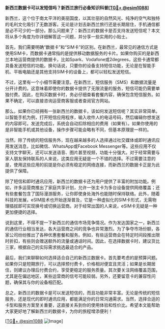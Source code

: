 **新西兰数据卡可以发短信吗？新西兰旅行必备知识科普[[TG💪+ @esim1088](https://t.me/s/esim1088)]**

新西兰，这个位于南太平洋的美丽国度，以其壮丽的自然风光、纯净的空气和独特的毛利文化吸引了无数游客。无论是计划去新西兰旅行还是长期居住，手机通信都是必不可少的一部分。那么问题来了：新西兰的数据卡是否支持发送短信呢？本文将从多个角度为你详细解答这一问题，并分享一些实用的小贴士。

首先，我们需要明确“数据卡”和“SIM卡”的区别。在新西兰，最常见的通信方式是使用SIM卡，而数据卡通常指的是提供移动数据服务的卡片。如果你购买的是新西兰本地运营商提供的数据卡，比如Spark、Vodafone或2degrees，这些卡通常都具备发送短信的功能。换句话说，只要你的设备支持短信功能，无论是在智能手机、平板电脑还是其他支持SIM卡的设备上，都可以轻松发送短信。

不过，这里有一个小细节需要注意。在新西兰，短信服务（SMS）和数据流量是分开计费的。这意味着即使你的数据卡提供了无限流量的服务，短信可能仍需要单独付费。因此，在购买数据卡时，务必仔细查看套餐内容，确保包含短信服务。如果不确定，可以直接咨询运营商客服或者查阅官方网站。

那么，如果你已经拥有一张新西兰的数据卡，该如何发送短信呢？其实非常简单。以智能手机为例，打开短信应用程序，输入收件人的电话号码，然后编辑你想发送的内容即可。发送完成后，系统会自动扣除相应的费用（如果有）。如果你使用的是非智能手机或其他设备，操作步骤可能会略有不同，但基本原理是一样的。

当然，除了传统的短信服务外，现在越来越多的人选择通过社交媒体或即时通讯应用发送消息，比如微信、WhatsApp或Facebook Messenger等。这些应用不仅支持文字聊天，还可以发送语音、图片甚至视频，功能十分强大。对于经常需要与家人朋友保持联系的人来说，这类应用无疑是一个不错的选择。不过需要注意的是，使用这些应用的前提是你必须有稳定的网络连接，而新西兰的数据卡正是为此提供了保障。

除了短信和即时通讯应用，新西兰的数据卡还为用户提供了丰富的附加功能。例如，许多运营商推出了家庭共享计划，允许一张主卡为多台设备提供网络覆盖；还有些套餐包含了国际漫游服务，让你即使身处海外也能随时保持联络。此外，随着科技的发展，eSIM技术也开始逐渐普及，它是一种虚拟化的SIM卡形式，无需物理插拔即可实现换号或切换运营商。对于经常出国的人来说，eSIM卡无疑是一种更加便捷的选择。

说到这里，不得不提一下新西兰的通信市场竞争情况。作为发达国家之一，新西兰的通信行业相当发达，各大运营商之间的竞争也异常激烈。为了争夺市场份额，各家公司纷纷推出了各种优惠套餐和服务。例如，有些运营商会在特定时间段推出限时折扣，有些则会赠送额外的流量或通话时间。因此，在选择数据卡时，建议货比三家，根据自己的实际需求挑选最适合的产品。

最后，我们来聊聊如何选择适合自己的新西兰数据卡。首先要考虑的是预算问题。如果你只是短期旅行，可以选择预付费卡，价格相对便宜且灵活；如果是长期居住，则建议办理后付费合约，享受更稳定的服务质量。其次要关注网络覆盖范围，尤其是在偏远地区，某些运营商的信号可能较弱。另外，还要留意卡的兼容性问题，确保其与你的设备相匹配。

总之，新西兰的数据卡是可以发送短信的，而且功能非常丰富。无论是传统的短信服务，还是现代的即时通讯应用，都能满足你的日常沟通需求。当然，选择合适的卡型和服务方案至关重要，这直接关系到你的使用体验和性价比。希望本文能帮助大家更好地了解新西兰的数据卡，为你的旅程增添便利！

[[TG💪+ @esim1088](https://t.me/s/esim1088) ![Image](https://i.postimg.cc/4NQfJmqS/Snipaste-2025-05-13-00-14-12.png)]